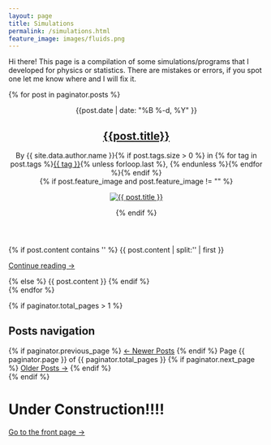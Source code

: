 ```yaml
---
layout: page
title: Simulations
permalink: /simulations.html
feature_image: images/fluids.png 
---
```


Hi there! This page is a compilation of some simulations/programs that I developed for physics or statistics. There are mistakes or errors, if you spot one let me know where and I will fix it.<br />



<main class="main-content fadeInDown delay_075s">

  {% for post in paginator.posts %}
  <article class="post">
    <header class="post-header">
      <time class="post-date" datetime="{{ post.date | date: "%Y-%m-%d" }}">{{post.date | date: "%B %-d, %Y" }}</time>
      <h2 class="post-title"><a href="{{ site.baseurl }}{{ post.url }}" rel="bookmark">{{post.title}}</a></h2>
      <div class="post-meta">
        By <span class="post-author">{{ site.data.author.name }}</span>{% if post.tags.size > 0 %}<span
          class="post-tags"> in
          {% for tag in post.tags %}<a href="{{ site.baseurl }}/tags/#{{ tag | cgi_escape }}" rel="tag">{{ tag }}</a>{% unless forloop.last %}, {% endunless %}{% endfor %}</span>{% endif %}
      </div><!-- .post-meta -->
      {% if post.feature_image and post.feature_image != "" %}
      <figure class="post-thumbnail image-card width-wide">
        <a href="{{site.baseurl}}{{post.url}}"><img src="{{ post.feature_image | relative_url }}"
            alt="{{ post.title }}"></a>
      </figure><!-- .post-thumbnail -->
      {% endif %}
    </header><!-- .post-header -->
    <div class="post-content">
      {% if post.content contains '<!--more-->' %}
      {{ post.content | split:'<!--more-->' | first }}
      <p class="read-more"><a href="{{ site.baseurl }}{{ post.url }}" class="read-more-link">Continue reading &rarr;</a>
      </p>
      {% else %}
      {{ post.content }}
      {% endif %}
    </div><!-- .post-content -->
  </article><!-- .post -->
  {% endfor %}

  {% if paginator.total_pages > 1 %}
  <nav class="pagination">
    <h2 class="screen-reader-text">Posts navigation</h2>
    <div class="nav-links">
      {% if paginator.previous_page %}
      <a href="{{ paginator.previous_page_path | relative_url }}" class="newer-posts">&larr; Newer Posts</a>
      {% endif %}
      <span class="page-number">Page {{ paginator.page }} of {{ paginator.total_pages }}</span>
      {% if paginator.next_page %}
      <a href="{{ paginator.next_page_path | relative_url }}" class="older-posts">Older Posts &rarr;</a>
      {% endif %}
    </div>
  </nav><!-- .pagination -->
  {% endif %}
</main>



# Under Construction!!!! 
<a class="error-link" href="{{ site.baseurl }}/">Go to the front page &rarr;</a>
